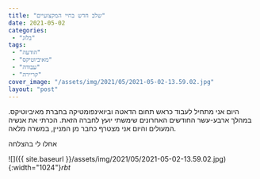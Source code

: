 ```yaml
---
title: "שלב חדש בחיי המקצועיים"
date: 2021-05-02
categories: 
 - "בלוג"
tags: 
 - "הודעה"
 - "מאיביוטיקס"
 - "עבודה"
 - "קריירה"
cover_image: "/assets/img/2021/05/2021-05-02-13.59.02.jpg"
layout: "post"
---
```


היום אני מתחיל לעבוד כראש תחום הדאטה וביואינפומטיקה בחברת מאיביוטיקס. במהלך ארבע-עשר החודשים האחרונים שימשתי יועץ לחברה הזאת. הכרתי את אנשיה המעולים והיום אני מצטרף כחבר מן המניין, במשרה מלאה.

אחלו לי בהצלחה

![]({{ site.baseurl }}/assets/img/2021/05/2021-05-02-13.59.02.jpg){:width="1024"}*rbt*
